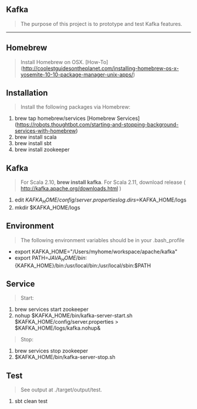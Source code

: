 Kafka
-----
>The purpose of this project is to prototype and test Kafka features.

***

Homebrew
--------
>Install Homebrew on OSX. [How-To] (http://coolestguidesontheplanet.com/installing-homebrew-os-x-yosemite-10-10-package-manager-unix-apps/)

Installation
------------
>Install the following packages via Homebrew:

1. brew tap homebrew/services [Homebrew Services] (https://robots.thoughtbot.com/starting-and-stopping-background-services-with-homebrew)
2. brew install scala
3. brew install sbt
4. brew install zookeeper

Kafka
-----
>For Scala 2.10, **brew install kafka**. For Scala 2.11, download release ( http://kafka.apache.org/downloads.html )

1. edit $KAFKA_HOME/config/server.properties log.dirs=$KAFKA_HOME/logs
2. mkdir $KAFKA_HOME/logs

Environment
-----------
>The following environment variables should be in your .bash_profile

- export KAFKA_HOME="/Users/myhome/workspace/apache/kafka"
- export PATH=${JAVA_HOME}/bin:${KAFKA_HOME}/bin:/usr/local/bin:/usr/local/sbin:$PATH

Service
-------
>Start:

1. brew services start zookeeper
2. nohup $KAFKA_HOME/bin/kafka-server-start.sh $KAFKA_HOME/config/server.properties > $KAFKA_HOME/logs/kafka.nohup&

>Stop:

1. brew services stop zookeeper
2. $KAFKA_HOME/bin/kafka-server-stop.sh

Test
----
>See output at ./target/output/test.

1. sbt clean test
